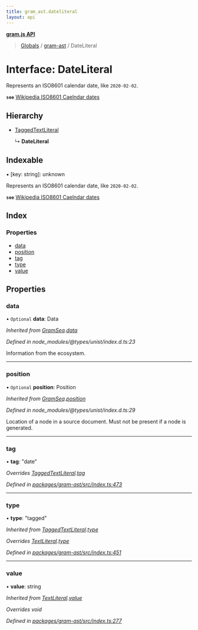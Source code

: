 ```yaml
---
title: gram_ast.dateliteral
layout: api
---
```


**[gram.js API](../README.md)**

> [Globals](../globals.md) / [gram-ast](../modules/gram_ast.md) / DateLiteral

# Interface: DateLiteral

Represents an ISO8601 calendar date, like `2020-02-02`.

**`see`** [Wikipedia ISO8601 Caelndar dates](https://en.wikipedia.org/wiki/ISO_8601#Calendar_dates)

## Hierarchy

* [TaggedTextLiteral](gram_ast.taggedtextliteral.md)

  ↳ **DateLiteral**

## Indexable

▪ [key: string]: unknown

Represents an ISO8601 calendar date, like `2020-02-02`.

**`see`** [Wikipedia ISO8601 Caelndar dates](https://en.wikipedia.org/wiki/ISO_8601#Calendar_dates)

## Index

### Properties

* [data](gram_ast.dateliteral.md#data)
* [position](gram_ast.dateliteral.md#position)
* [tag](gram_ast.dateliteral.md#tag)
* [type](gram_ast.dateliteral.md#type)
* [value](gram_ast.dateliteral.md#value)

## Properties

### data

• `Optional` **data**: Data

*Inherited from [GramSeq](gram_ast.gramseq.md).[data](gram_ast.gramseq.md#data)*

*Defined in node_modules/@types/unist/index.d.ts:23*

Information from the ecosystem.

___

### position

• `Optional` **position**: Position

*Inherited from [GramSeq](gram_ast.gramseq.md).[position](gram_ast.gramseq.md#position)*

*Defined in node_modules/@types/unist/index.d.ts:29*

Location of a node in a source document.
Must not be present if a node is generated.

___

### tag

•  **tag**: \"date\"

*Overrides [TaggedTextLiteral](gram_ast.taggedtextliteral.md).[tag](gram_ast.taggedtextliteral.md#tag)*

*Defined in [packages/gram-ast/src/index.ts:473](https://github.com/gram-data/gram-js/blob/4edc28f/packages/gram-ast/src/index.ts#L473)*

___

### type

•  **type**: \"tagged\"

*Inherited from [TaggedTextLiteral](gram_ast.taggedtextliteral.md).[type](gram_ast.taggedtextliteral.md#type)*

*Overrides [TextLiteral](gram_ast.textliteral.md).[type](gram_ast.textliteral.md#type)*

*Defined in [packages/gram-ast/src/index.ts:451](https://github.com/gram-data/gram-js/blob/4edc28f/packages/gram-ast/src/index.ts#L451)*

___

### value

•  **value**: string

*Inherited from [TextLiteral](gram_ast.textliteral.md).[value](gram_ast.textliteral.md#value)*

*Overrides void*

*Defined in [packages/gram-ast/src/index.ts:277](https://github.com/gram-data/gram-js/blob/4edc28f/packages/gram-ast/src/index.ts#L277)*
